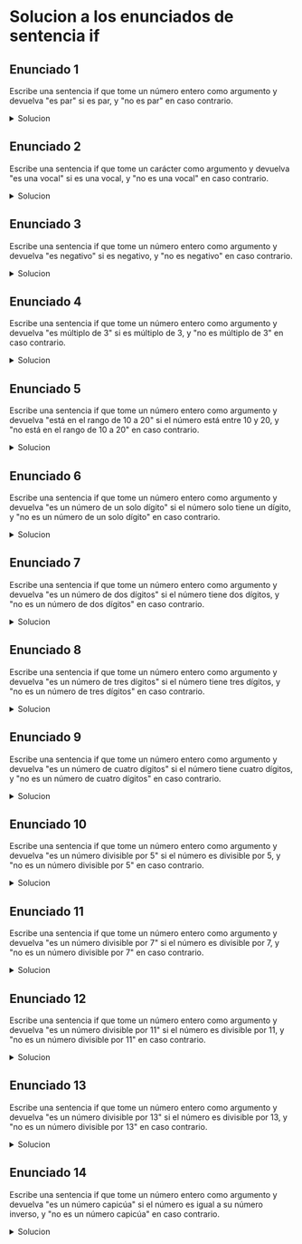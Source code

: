 # Solucion a los enunciados de sentencia if

## Enunciado 1

Escribe una sentencia if que tome un número entero como argumento y devuelva "es par" si es par, y "no es par" en caso contrario.

<details>
  <summary>Solucion</summary>
  
  ```kotlin
 fun main() {
    val num = 133
    if (num % 2 == 0){
        println("es par")
    }else{
        println("no es par")
    }
}
  ```
</details>

## Enunciado 2

Escribe una sentencia if que tome un carácter como argumento y devuelva "es una vocal" si es una vocal, y "no es una vocal" en caso contrario.

<details>
  <summary>Solucion</summary>
  
  ```kotlin
 fun main() {.
    println("ingrese la letra")
    val vocal = readln().lowercase()
    val tamaño = vocal.length
    if (tamaño == 1){
        if (vocal == "a" || vocal == "e" || vocal == "i" || vocal == "o" || vocal == "u")
            println("la letra ingresada es una vocal")
        else
            println("la letra ingresada no es una vocal")
    }else{
        println("solo debe ingresar una letra")
    }
}
  ```
</details>

## Enunciado 3

Escribe una sentencia if que tome un número entero como argumento y devuelva "es negativo" si es negativo, y "no es negativo" en caso contrario.

<details>
  <summary>Solucion</summary>

```kotlin
fun main() {
    val entero = 2
    if (entero >= 0)
        println("no es negativo")
    else
        println("es negativo")
}
```
</details>

## Enunciado 4

Escribe una sentencia if que tome un número entero como argumento y devuelva "es múltiplo de 3" si es múltiplo de 3, y "no es múltiplo de 3" en caso contrario.

<details>
  <summary>Solucion</summary>
  
  ```kotlin
 fun main (){
    println("ingrese un numero")
    val entero = readln().toInt()
    if (entero % 3 == 0) {
        println("es múltiplo de 3")
    } else {
        println("no es múltiplo de 3")
    }

}
  ```
</details>

## Enunciado 5

Escribe una sentencia if que tome un número entero como argumento y devuelva "está en el rango de 10 a 20" si el número está entre 10 y 20, y "no está en el rango de 10 a 20" en caso contrario.

<details>
  <summary>Solucion</summary>
  
  ```kotlin
 fun main (){
    println("ingrese un numero")
    val entero = readln().toInt()
    if (entero in 10..20)
        println("el numero $entero esta en el rango del 10 al 20")
    else
        println("$entero no esta dentro del rango")
}
  ```
</details>

## Enunciado 6

Escribe una sentencia if que tome un número entero como argumento y devuelva "es un número de un solo dígito" si el número solo tiene un dígito, y "no es un número de un solo dígito" en caso contrario.

<details>
  <summary>Solucion</summary>
  
  ```kotlin
 fun main (){
    println("ingrese un numero")
    val entero = readln().toInt()
    if (entero >=-9 && entero <= 9)
        println("$entero es un numero de un solo digito")
    else
        println("$entero no es un numero de un solo digito")
}
  ```
</details>

## Enunciado 7

Escribe una sentencia if que tome un número entero como argumento y devuelva "es un número de dos dígitos" si el número tiene dos dígitos, y "no es un número de dos dígitos" en caso contrario.

<details>
  <summary>Solucion</summary>
  
  ```kotlin
 fun main (){
    println("ingrese un numero")
    val entero = readln().toInt()
    if (entero >=10 && entero <= 99)
        println("$entero es un numero de dos digitos")
    else
        println("$entero no es un numero de dos digitos")
}
  ```
</details>

## Enunciado 8

Escribe una sentencia if que tome un número entero como argumento y devuelva "es un número de tres dígitos" si el número tiene tres dígitos, y "no es un número de tres dígitos" en caso contrario.

<details>
  <summary>Solucion</summary>
  
  ```kotlin
 fun main (){
    println("ingrese un numero")
    val entero = readln().toInt()
    if (entero in 100..999)
        println("el $entero es de 3 digitos")
    else
        println("$entero no es de 3 digitos")
}
  ```
</details>

## Enunciado 9

Escribe una sentencia if que tome un número entero como argumento y devuelva "es un número de cuatro dígitos" si el número tiene cuatro dígitos, y "no es un número de cuatro dígitos" en caso contrario.

<details>
  <summary>Solucion</summary>
  
  ```kotlin
 fun main (){
    println("ingrese un numero")
    val entero = readln().toInt()
    if (entero in 9999 downTo 1000)
        println("el $entero es de 4 digitos")
    else
        println("$entero no es de 4 digitos")
}
  ```
</details>

## Enunciado 10

Escribe una sentencia if que tome un número entero como argumento y devuelva "es un número divisible por 5" si el número es divisible por 5, y "no es un número divisible por 5" en caso contrario.

<details>
  <summary>Solucion</summary>
  
  ```kotlin
 fun main (){
    println("ingrese un numero")
    val entero = readln().toInt()
    if (entero % 5 == 0)
        println("$entero es un numero divisible entre 5")
    else
        println("$entero no es un numero divisible entre 5")
}
  ```
</details>

## Enunciado 11

Escribe una sentencia if que tome un número entero como argumento y devuelva "es un número divisible por 7" si el número es divisible por 7, y "no es un número divisible por 7" en caso contrario.

<details>
  <summary>Solucion</summary>
  
  ```kotlin
 fun main (){
    println("ingrese un numero")
    val entero = readln().toInt()
    if (entero % 7 == 0)
        println("$entero es un numero divisible entre 7")
    else
        println("$entero no es un numero divisible entre 7")
}
  ```
</details>

## Enunciado 12

Escribe una sentencia if que tome un número entero como argumento y devuelva "es un número divisible por 11" si el número es divisible por 11, y "no es un número divisible por 11" en caso contrario.

<details>
  <summary>Solucion</summary>
  
  ```kotlin
 fun main (){
    println("ingrese un numero")
    val entero = readln().toInt()
    if (entero % 11 == 0)
        println("$entero es un numero divisible entre 11")
    else
        println("$entero no es un numero divisible entre 11")
}
  ```
</details>

## Enunciado 13

Escribe una sentencia if que tome un número entero como argumento y devuelva "es un número divisible por 13" si el número es divisible por 13, y "no es un número divisible por 13" en caso contrario.

<details>
  <summary>Solucion</summary>
  
  ```kotlin
 fun main (){
    println("ingrese un numero")
    val entero = readln().toInt()
    if (entero % 13 == 0)
        println("$entero es un numero divisible entre 13")
    else
        println("$entero no es un numero divisible entre 13")
}
  ```
</details>

## Enunciado 14

Escribe una sentencia if que tome un número entero como argumento y devuelva "es un número capicúa" si el número es igual a su número inverso, y "no es un número capicúa" en caso contrario.

<details>
  <summary>Solucion</summary>
  
  ```kotlin
 fun main() {
    val num = readln()
    val numString = num.toString()
    val reverseNumString = numString.reversed()

    if (numString == reverseNumString) {
        println("es un número capicúa")
    } else {
        println("no es un número capicúa")
    }
}
  ```
</details>
